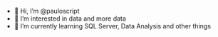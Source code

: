 - 👋 Hi, I’m @pauloscript
- 👀 I’m interested in data and more data
- 🌱 I’m currently learning SQL Server, Data Analysis and other things

<!---
pauloscript/pauloscript is a ✨ special ✨ repository because its `README.md` (this file) appears on your GitHub profile.
You can click the Preview link to take a look at your changes.
--->
